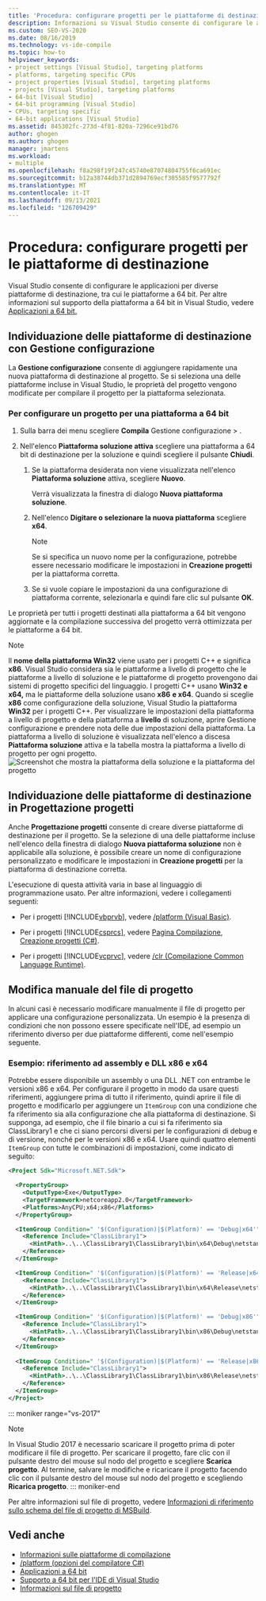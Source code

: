 ```yaml
---
title: 'Procedura: configurare progetti per le piattaforme di destinazione'
description: Informazioni su Visual Studio consente di configurare le applicazioni per piattaforme diverse, incluse le piattaforme a 64 bit.
ms.custom: SEO-VS-2020
ms.date: 08/16/2019
ms.technology: vs-ide-compile
ms.topic: how-to
helpviewer_keywords:
- project settings [Visual Studio], targeting platforms
- platforms, targeting specific CPUs
- project properties [Visual Studio], targeting platforms
- projects [Visual Studio], targeting platforms
- 64-bit [Visual Studio]
- 64-bit programming [Visual Studio]
- CPUs, targeting specific
- 64-bit applications [Visual Studio]
ms.assetid: 845302fc-273d-4f81-820a-7296ce91bd76
author: ghogen
ms.author: ghogen
manager: jmartens
ms.workload:
- multiple
ms.openlocfilehash: f8a298f19f247c45740e87074804755f6ca691ec
ms.sourcegitcommit: b12a38744db371d2894769ecf305585f9577792f
ms.translationtype: MT
ms.contentlocale: it-IT
ms.lasthandoff: 09/13/2021
ms.locfileid: "126709429"
---
```

# <a name="how-to-configure-projects-to-target-platforms"></a>Procedura: configurare progetti per le piattaforme di destinazione

Visual Studio consente di configurare le applicazioni per diverse piattaforme di destinazione, tra cui le piattaforme a 64 bit. Per altre informazioni sul supporto della piattaforma a 64 bit in Visual Studio, vedere [Applicazioni a 64 bit.](/dotnet/framework/64-bit-apps)

## <a name="target-platforms-with-the-configuration-manager"></a>Individuazione delle piattaforme di destinazione con Gestione configurazione

La **Gestione configurazione** consente di aggiungere rapidamente una nuova piattaforma di destinazione al progetto. Se si seleziona una delle piattaforme incluse in Visual Studio, le proprietà del progetto vengono modificate per compilare il progetto per la piattaforma selezionata.

### <a name="to-configure-a-project-to-target-a-64-bit-platform"></a>Per configurare un progetto per una piattaforma a 64 bit

1. Sulla barra dei menu scegliere **Compila** Gestione configurazione  >  .

2. Nell'elenco **Piattaforma soluzione attiva** scegliere una piattaforma a 64 bit di destinazione per la soluzione e quindi scegliere il pulsante **Chiudi**.

    1. Se la piattaforma desiderata non viene visualizzata nell'elenco **Piattaforma soluzione** attiva, scegliere **Nuovo**.

         Verrà visualizzata la finestra di dialogo **Nuova piattaforma soluzione**.

    2. Nell'elenco **Digitare o selezionare la nuova piattaforma** scegliere **x64**.

        > [!NOTE]
        > Se si specifica un nuovo nome per la configurazione, potrebbe essere necessario modificare le impostazioni in **Creazione progetti** per la piattaforma corretta.

    3. Se si vuole copiare le impostazioni da una configurazione di piattaforma corrente, selezionarla e quindi fare clic sul pulsante **OK**.

Le proprietà per tutti i progetti destinati alla piattaforma a 64 bit vengono aggiornate e la compilazione successiva del progetto verrà ottimizzata per le piattaforme a 64 bit. 

> [!NOTE]
> Il **nome della piattaforma Win32** viene usato per i progetti C++ e significa **x86**. Visual Studio considera sia le piattaforme a livello di progetto che le piattaforme a livello di soluzione e le piattaforme di progetto provengono dai sistemi di progetto specifici del linguaggio. I progetti C++ usano **Win32** **e x64,** ma le piattaforme della soluzione usano **x86** **e x64**. Quando si sceglie **x86** come configurazione della soluzione, Visual Studio la piattaforma **Win32** per i progetti C++. Per visualizzare le impostazioni della piattaforma a livello di progetto e della piattaforma a **livello** di soluzione, aprire Gestione configurazione e prendere nota delle due impostazioni della piattaforma. La piattaforma a livello di soluzione è visualizzata nell'elenco a discesa **Piattaforma soluzione** attiva e la tabella mostra la piattaforma a livello di progetto per ogni progetto.
> ![Screenshot che mostra la piattaforma della soluzione e la piattaforma del progetto](media/project-platform-win32.png)

## <a name="target-platforms-in-the-project-designer"></a>Individuazione delle piattaforme di destinazione in Progettazione progetti

Anche **Progettazione progetti** consente di creare diverse piattaforme di destinazione per il progetto. Se la selezione di una delle piattaforme incluse nell'elenco della finestra di dialogo **Nuova piattaforma soluzione** non è applicabile alla soluzione, è possibile creare un nome di configurazione personalizzato e modificare le impostazioni in **Creazione progetti** per la piattaforma di destinazione corretta.

L'esecuzione di questa attività varia in base al linguaggio di programmazione usato. Per altre informazioni, vedere i collegamenti seguenti:

- Per i progetti [!INCLUDE[vbprvb](../code-quality/includes/vbprvb_md.md)], vedere [/platform (Visual Basic)](/dotnet/visual-basic/reference/command-line-compiler/platform).

- Per i progetti [!INCLUDE[csprcs](../data-tools/includes/csprcs_md.md)], vedere [Pagina Compilazione, Creazione progetti (C#)](../ide/reference/build-page-project-designer-csharp.md).

- Per i progetti [!INCLUDE[vcprvc](../code-quality/includes/vcprvc_md.md)], vedere [/clr (Compilazione Common Language Runtime)](/cpp/build/reference/clr-common-language-runtime-compilation).

## <a name="manually-editing-the-project-file"></a>Modifica manuale del file di progetto

In alcuni casi è necessario modificare manualmente il file di progetto per applicare una configurazione personalizzata. Un esempio è la presenza di condizioni che non possono essere specificate nell'IDE, ad esempio un riferimento diverso per due piattaforme differenti, come nell'esempio seguente.

### <a name="example-referencing-x86-and-x64-assemblies-and-dlls"></a>Esempio: riferimento ad assembly e DLL x86 e x64

Potrebbe essere disponibile un assembly o una DLL .NET con entrambe le versioni x86 e x64. Per configurare il progetto in modo da usare questi riferimenti, aggiungere prima di tutto il riferimento, quindi aprire il file di progetto e modificarlo per aggiungere un `ItemGroup` con una condizione che fa riferimento sia alla configurazione che alla piattaforma di destinazione.  Si supponga, ad esempio, che il file binario a cui si fa riferimento sia ClassLibrary1 e che ci siano percorsi diversi per le configurazioni di debug e di versione, nonché per le versioni x86 e x64.  Usare quindi quattro elementi `ItemGroup` con tutte le combinazioni di impostazioni, come indicato di seguito:

```xml
<Project Sdk="Microsoft.NET.Sdk">

  <PropertyGroup>
    <OutputType>Exe</OutputType>
    <TargetFramework>netcoreapp2.0</TargetFramework>
    <Platforms>AnyCPU;x64;x86</Platforms>
  </PropertyGroup>

  <ItemGroup Condition=" '$(Configuration)|$(Platform)' == 'Debug|x64'">
    <Reference Include="ClassLibrary1">
      <HintPath>..\..\ClassLibrary1\ClassLibrary1\bin\x64\Debug\netstandard2.0\ClassLibrary1.dll</HintPath>
    </Reference>
  </ItemGroup>

  <ItemGroup Condition=" '$(Configuration)|$(Platform)' == 'Release|x64'">
    <Reference Include="ClassLibrary1">
      <HintPath>..\..\ClassLibrary1\ClassLibrary1\bin\x64\Release\netstandard2.0\ClassLibrary1.dll</HintPath>
    </Reference>
  </ItemGroup>

  <ItemGroup Condition=" '$(Configuration)|$(Platform)' == 'Debug|x86'">
    <Reference Include="ClassLibrary1">
      <HintPath>..\..\ClassLibrary1\ClassLibrary1\bin\x86\Debug\netstandard2.0\ClassLibrary1.dll</HintPath>
    </Reference>
  </ItemGroup>
  
  <ItemGroup Condition=" '$(Configuration)|$(Platform)' == 'Release|x86'">
    <Reference Include="ClassLibrary1">
      <HintPath>..\..\ClassLibrary1\ClassLibrary1\bin\x86\Release\netstandard2.0\ClassLibrary1.dll</HintPath>
    </Reference>
  </ItemGroup>
</Project>
```

::: moniker range="vs-2017"
> [!NOTE]
> In Visual Studio 2017 è necessario scaricare il progetto prima di poter modificare il file di progetto. Per scaricare il progetto, fare clic con il pulsante destro del mouse sul nodo del progetto e scegliere **Scarica progetto**. Al termine, salvare le modifiche e ricaricare il progetto facendo clic con il pulsante destro del mouse sul nodo del progetto e scegliendo **Ricarica progetto**.
::: moniker-end

Per altre informazioni sul file di progetto, vedere [Informazioni di riferimento sullo schema del file di progetto di MSBuild](../msbuild/msbuild-project-file-schema-reference.md).

## <a name="see-also"></a>Vedi anche

- [Informazioni sulle piattaforme di compilazione](../ide/understanding-build-platforms.md)
- [/platform (opzioni del compilatore C#)](/dotnet/csharp/language-reference/compiler-options/platform-compiler-option)
- [Applicazioni a 64 bit](/dotnet/framework/64-bit-apps)
- [Supporto a 64 bit per l'IDE di Visual Studio](../ide/visual-studio-ide-64-bit-support.md)
- [Informazioni sul file di progetto](/aspnet/web-forms/overview/deployment/web-deployment-in-the-enterprise/understanding-the-project-file)
